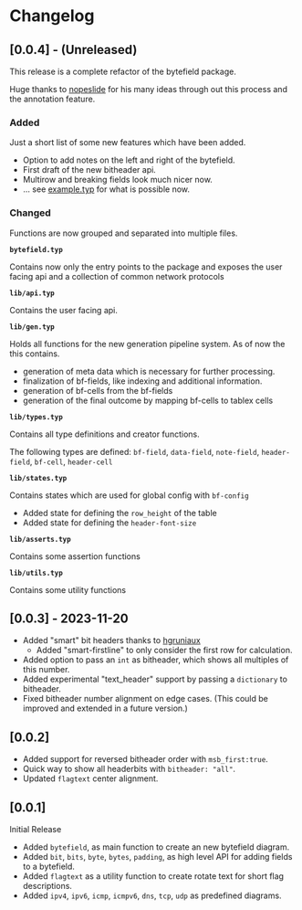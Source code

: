 
# Changelog

## [0.0.4] - (Unreleased)

This release is a complete refactor of the bytefield package.

Huge thanks to [nopeslide](https://github.com/nopeslide) for his many ideas through out this process and the annotation feature.

### Added

Just a short list of some new features which have been added.

- Option to add notes on the left and right of the bytefield.
- First draft of the new bitheader api.
- Multirow and breaking fields look much nicer now.
- ... see [example.typ](example.typ) for what is possible now.

### Changed

Functions are now grouped and separated into multiple files.

**`bytefield.typ`**

Contains now only the entry points to the package and exposes the user facing api and a collection of common network protocols

**`lib/api.typ`**

Contains the user facing api.

**`lib/gen.typ`**

Holds all functions for the new generation pipeline system. 
As of now the this contains.
- generation of meta data which is necessary for further processing.
- finalization of bf-fields, like indexing and additional information.
- generation of bf-cells from the bf-fields
- generation of the final outcome by mapping bf-cells to tablex cells 

**`lib/types.typ`**

Contains all type definitions and creator functions.

The following types are defined: `bf-field`, `data-field`, `note-field`, `header-field`, `bf-cell`, `header-cell`

**`lib/states.typ`**

Contains states which are used for global config with `bf-config`

- Added state for defining the `row_height` of the table
- Added state for defining the `header-font-size`

**`lib/asserts.typ`**

Contains some assertion functions

**`lib/utils.typ`**

Contains some utility functions 


## [0.0.3] - 2023-11-20

- Added "smart" bit headers thanks to [hgruniaux](https://github.com/hgruniaux)
  - Added "smart-firstline" to only consider the first row for calculation.
- Added option to pass an `int` as bitheader, which shows all multiples of this number.
- Added experimental "text_header" support by passing a `dictionary` to bitheader.
- Fixed bitheader number alignment on edge cases. (This could be improved and extended in a future version.)



## [0.0.2]

- Added support for reversed bitheader order with `msb_first:true`.
- Quick way to show all headerbits with `bitheader: "all"`.
- Updated `flagtext` center alignment.


## [0.0.1]

Initial Release

- Added `bytefield`, as main function to create an new bytefield diagram. 
- Added `bit`, `bits`, `byte`, `bytes`, `padding`, as high level API for adding fields to a bytefield. 
- Added `flagtext` as a utility function to create rotate text for short flag descriptions.
- Added `ipv4`, `ipv6`, `icmp`, `icmpv6`, `dns`, `tcp`, `udp` as predefined diagrams.
